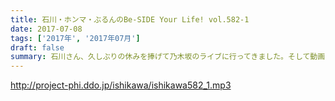 ```yaml
---
title: 石川・ホンマ・ぶるんのBe-SIDE Your Life! vol.582-1
date: 2017-07-08
tags: ['2017年', '2017年07月']
draft: false
summary: 石川さん、久しぶりの休みを捧げて乃木坂のライブに行ってきました。そして動画の現場は大変らしいです。MIURA
---
```


http://project-phi.ddo.jp/ishikawa/ishikawa582_1.mp3
